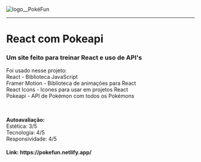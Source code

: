 ![logo__PokéFun](https://media.discordapp.net/attachments/844323169900167218/997271449469468763/logo.png)

<hr>

# React com Pokeapi

### Um site feito para treinar React e uso de API's
Foi usado nesse projeto:
<br>
React - Biblioteca JavaScript
<br>
Framer Motion - Biblioteca de animações para React
<br>
React Icons - Icones para usar em projetos React
<br>
Pokeapi - API de Pokémon com todos os Pokémons 
<br>
##
<br>
<b>Autoavaliação:</b>
<br>
Estética: 3/5
<br>
Tecnologia: 4/5
<br>
Responsividade: 4/5
<br>
<div>
  <h4>Link: https://pokefun.netlify.app/ <a href="https://pokefun.netlify.app/" label="_blank"></a></h4>
</div>
